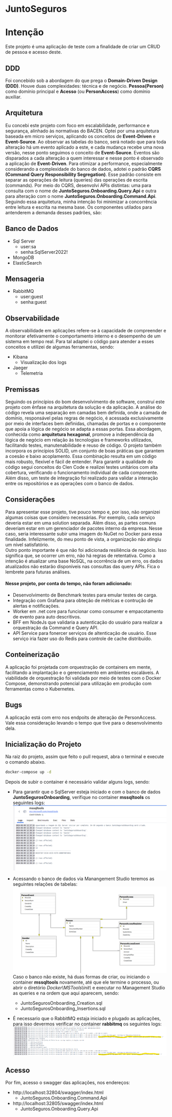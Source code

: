 # JuntoSeguros
# Intenção

Este projeto é uma aplicação de teste com a finalidade de criar um CRUD de pessoa e acesso deste.

## DDD

Foi concebido sob a abordagem do que prega o **Domain-Driven Design (DDD)**. Houve duas complexidades: técnica e de negócio. **Pessoa(Person)** como domínio principal e **Acesso** (ou **PersonAccess**) como domínio auxiliar.

## Arquitetura
Eu concebi este projeto com foco em escalabilidade, performance e segurança, alinhado às normativas do BACEN. Optei por uma arquitetura baseada em micro serviços, aplicando os conceitos de **Event-Driven** e **Event-Source**. Ao observar as tabelas do banco, será notado que para toda alteração há um evento aplicado a este, e cada mudança recebe uma nova versão, nesse ponto seguimos o conceito de **Event-Source**. Eventos são disparados a cada alteração a quem interessar e nesse ponto é observado a aplicação de **Event-Driven**. Para otimizar a performance, especialmente considerando a complexidade do banco de dados, adotei o padrão **CQRS (Command Query Responsibility Segregation)**. Esse padrão consiste em separar as operações de leitura (queries) das operações de escrita (commands). Por meio do CQRS, desenvolvi APIs distintas: uma para consulta com o nome de **JuntoSeguros.Onboarding.Query.Api** e outra para alteração com o nome **JuntoSeguros.Onboarding.Command.Api**. Seguindo essa arquitetura, minha intenção foi minimizar a concorrência entre leitura e escrita na mesma base. Os componentes utilados para antenderem a demanda desses padrões, são:

## Banco de Dados
* Sql Server
   - user:sa
   - senha:SqlServer2022!
* MongoDB
* ElasticSearch

## Mensageria
* RabbitMQ
    * user:guest
    * senha:guest

## Observabilidade
A observabilidade em aplicações refere-se à capacidade de compreender e monitorar efetivamente o comportamento interno e o desempenho de um sistema em tempo real. Para tal adaptei o código para atender a esses conceitos e utilizei de algumas ferramentas, sendo:
* Kibana
    * Visualização dos logs
* Jaeger
    * Telemetria

## Premissas
Seguindo os princípios do bom desenvolvimento de software, construí este projeto com ênfase na arquitetura da solução e da aplicação. A análise do código revela uma separação em camadas bem definida, onde a camada de domínio, responsável pelas regras de negócio, é acessada exclusivamente por meio de interfaces bem definidas, chamadas de portas e o componente que apoia a lógica de negócio se adapta a essas portas. Essa abordagem, conhecida como **arquitetura hexagonal**, promove a independência da lógica de negócio em relação às tecnologias e frameworks utilizados, facilitando testes, manutenabilidade e reuso de código. O projeto também incorpora os princípios SOLID, um conjunto de boas práticas que garantem a coesão e baixo acoplamento. Essa combinação resulta em um código mais robusto, flexível e fácil de entender. 
Para garantir a qualidade do código segui conceitos do Clen Code e realizei testes unitários com alta cobertura, verificando o funcionamento individual de cada componente. Além disso, um teste de integração foi realizado para validar a interação entre os repositórios e as operações com o banco de dados.

## Considerações
Para apresentar esse projeto, tive pouco tempo e, por isso, não organizei algumas coisas que considero necessárias. Por exemplo, cada serviço deveria estar em uma solution separada. Além disso, as partes comuns deveriam estar em um gerenciador de pacotes interno da empresa. Nesse caso, seria interessante subir uma imagem do NuGet no Docker para essa finalidade. Infelizmente, do meu ponto de vista, a organização não atingiu um nível satisfatório.  
Outro ponto importante é que não foi adicionada resiliência de negócio. Isso significa que, se ocorrer um erro, não há regras de retentativa. Como a intenção é atualizar uma base NoSQL, na ocorrência de um erro, os dados atualizados não estarão disponíveis nas consultas das query APIs. Fica o lembrete para futuras análises.
#### Nesse projeto, por conta do tempo, não foram adicionado:
* Desenvolvimento de Benchmark testes para emular testes de carga.
* Integração com Grafana para obteção de métricas e contrução de alertas e notificações.
* Worker em .net core para funcionar como consumer e empacotamento de evento para auto descritivos.
* BFF em NodeJs que validaria a autenticação do usuário para realizar a orquestração da Command e Query API.
* API Service para fonercer serviços de altenticação de usuário. Esse serviço iria fazer uso do Redis para controle de cache distribuído.

## Conteinerização
A aplicação foi projetada com orquestração de containers em mente, facilitando a implantação e o gerenciamento em ambientes escaláveis. A viabilidade de orquestração foi validada por meio de testes com o Docker Compose, demonstrando potencial para utilização em produção com ferramentas como o Kubernetes.

## Bugs
A aplicação está com erro nos endpoits de alteração de PersonAccess. Vale essa consideração levando o tempo que tive para o desenvolvimento dela.

## Inicialização do Projeto
Na raiz do projeto, assim que feito o pull request, abra o terminal e execute o comando abaixo.
```bash
docker-compose up -d
```

Depois de subir o container é necessário validar alguns logs, sendo:
* Para garantir que o SqlServer esteja iniciado e com o banco de dados **JuntoSegurosOnboarding**, verifique no container **mssqltools** os seguintes logs:
![mssqltools](img/database_alredy.png)

* Acessando o banco de dados via Manangement Studio teremos as seguintes relações de tabelas:
![mssqltools](img/tables_database.png)
Caso o banco não existe, há duas formas de criar, ou iniciando o container **mssqltools** novamente, até que ele termine o processo, ou abrir o diretório *Docker\MSTools\init\\* e executar no Management Studio as queries e na ordem que aqui aparecem, sendo:
    * JuntoSegurosOnboarding_Creation.sql
    * JuntoSegurosOnboarding_Insertions.sql

* É necessario que o RabbitMQ estaja iniciado e plugado as aplicações, para isso devermos verificar no container **rabbitmq** os seguintes logs:
![mssqltools](img/connection_rabbit_ok.png)

## Acesso
Por fim, acesso o swagger das aplicações, nos endereços:
* http://localhost:32804/swagger/index.html
   * JuntoSeguros.Onboarding.Command.Api
* http://localhost:32805/swagger/index.html
   * JuntoSeguros.Onboarding.Query.Api

